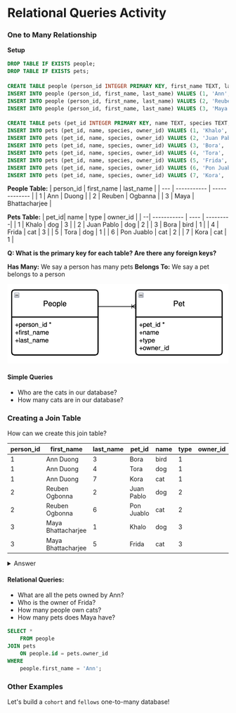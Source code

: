 # Relational Queries Activity

### One to Many Relationship

**Setup**

```sql
DROP TABLE IF EXISTS people;
DROP TABLE IF EXISTS pets;

CREATE TABLE people (person_id INTEGER PRIMARY KEY, first_name TEXT, last_name TEXT);
INSERT INTO people (person_id, first_name, last_name) VALUES (1, 'Ann', 'Duong');
INSERT INTO people (person_id, first_name, last_name) VALUES (2, 'Reuben', 'Ogbonna');
INSERT INTO people (person_id, first_name, last_name) VALUES (3, 'Maya', 'Bhattacharjee');

CREATE TABLE pets (pet_id INTEGER PRIMARY KEY, name TEXT, species TEXT, owner_id INTEGER);
INSERT INTO pets (pet_id, name, species, owner_id) VALUES (1, 'Khalo', 'dog', 3);
INSERT INTO pets (pet_id, name, species, owner_id) VALUES (2, 'Juan Pablo', 'dog', 2);
INSERT INTO pets (pet_id, name, species, owner_id) VALUES (3, 'Bora', 'bird', 1);
INSERT INTO pets (pet_id, name, species, owner_id) VALUES (4, 'Tora', 'dog', 1);
INSERT INTO pets (pet_id, name, species, owner_id) VALUES (5, 'Frida', 'cat', 3);
INSERT INTO pets (pet_id, name, species, owner_id) VALUES (6, 'Pon Juablo', 'cat', 2);
INSERT INTO pets (pet_id, name, species, owner_id) VALUES (7, 'Kora', 'cat', 1);
```

**People Table:**
| person_id  | first_name  | last_name     |
| --- | ----------- | ------------- |
| 1   | Ann         | Duong         |
| 2   | Reuben      | Ogbanna       |
| 3   | Maya        | Bhattacharjee |

**Pets Table:**
| pet_id| name        | type | owner_id |
| --| ----------- | ---- | ---------|
| 1 | Khalo       | dog  | 3        |
| 2 | Juan Pablo  | dog  | 2        |
| 3 | Bora        | bird | 1        |
| 4 | Frida       | cat  | 3        |
| 5 | Tora        | dog  | 1        |
| 6 | Pon Juablo  | cat  | 2        |
| 7 | Kora        | cat  | 1        |

**Q: What is the primary key for each table? Are there any foreign keys?**

**Has Many:** We say a person has many pets
**Belongs To:**	We say a pet belongs to a person

![](./img/people-pet-erd.png)

#### Simple Queries

- Who are the cats in our database?
- How many cats are in our database?

### Creating a Join Table

How can we create this join table?

| person_id  | first_name  | last_name     | pet_id | name        | type | owner_id |
| --| ----------- | ---- | ---------| --- | ----------- | ------------- |
| 1	 | Ann	Duong | 	3 | 	Bora 	| bird	| 1 | 
| 1	 | Ann	Duong | 	4 | 	Tora 	| dog	| 1 | 
| 1 | 	Ann	Duong | 	7 | 	Kora 	| cat	| 1 | 
| 2 | 	Reuben	Ogbonna | 	2 | 	Juan  Pablo	| dog	| 2 | 
| 2 | 	Reuben	Ogbonna | 	6 | 	Pon  Juablo	| cat	| 2 | 
| 3 | 	Maya	Bhattacharjee | 	1 | 	Khalo 	| dog	| 3 | 
| 3 | 	Maya	Bhattacharjee | 	5 | 	Frida 	| cat	| 3 | 

<details><summary>Answer</summary>

```sql
SELECT * 
	FROM people 
JOIN pets 
	ON people.id = pets.owner_id;
```

</details>

#### Relational Queries:

- What are all the pets owned by Ann?
- Who is the owner of Frida?
- How many people own cats?
- How many pets does Maya have?

```sql
SELECT * 
	FROM people 
JOIN pets 
	ON people.id = pets.owner_id
WHERE 
	people.first_name = 'Ann';
```


### Other Examples

Let's build a `cohort` and `fellows` one-to-many database!

